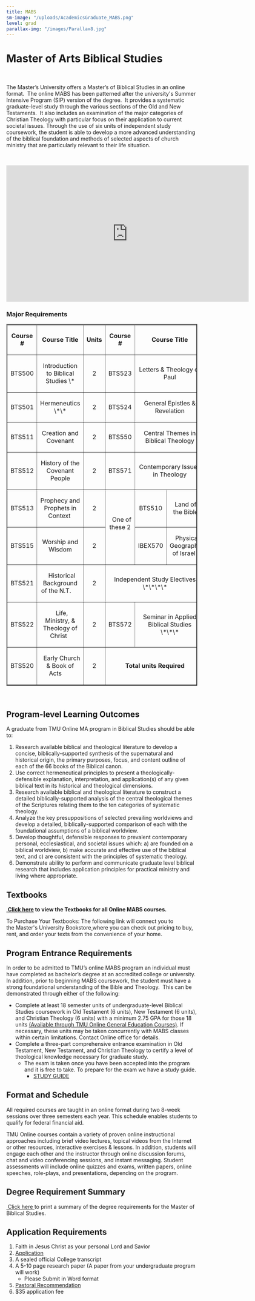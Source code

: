 ```yaml
---
title: MABS
sm-image: "/uploads/AcademicsGraduate_MABS.png"
level: grad
parallax-img: "/images/Parallax8.jpg"
---
```


<h1>Master of Arts Biblical Studies </h1>
<p> </p>
<p>The Master’s University offers a Master’s of Biblical Studies in an online format.  The online MABS has been patterned after the university's Summer Intensive Program (SIP) version of the degree.  It provides a systematic graduate-level study through the various sections of the Old and New Testaments.  It also includes an examination of the major categories of Christian Theology with particular focus on their application to current societal issues. Through the use of six units of independent study coursework, the student is able to develop a more advanced understanding of the biblical foundation and methods of selected aspects of church ministry that are particularly relevant to their life situation.</p>
<p> </p>
<div class="video-container">
<iframe src="https://player.vimeo.com/video/188069074" width="640" height="360" frameborder="0" webkitallowfullscreen="" mozallowfullscreen="" allowfullscreen=""></iframe>
</div>
<h3>Major Requirements</h3>
<div></div>
<table border="2">
<tbody>
<tr>
<td style="text-align: center;">
<p><strong>Course #</strong></p>
</td>
<td style="text-align: center;">
<p><strong>Course Title</strong></p>
</td>
<td style="text-align: center;">
<p><strong>Units</strong></p>
</td>
<td style="text-align: center;">
<p><strong>Course #</strong></p>
</td>
<td colspan="2" style="text-align: center;">
<p><strong>Course Title</strong></p>
</td>
<td style="text-align: center;">
<p><strong>Units</strong></p>
</td>
</tr>
<tr>
<td style="text-align: center;">
<p>BTS500</p>
</td>
<td style="text-align: center;">
<p>Introduction to Biblical Studies \*</p>
</td>
<td style="text-align: center;">
<p>2</p>
</td>
<td style="text-align: center;">
<p>BTS523</p>
</td>
<td colspan="2" style="text-align: center;">
<p>Letters & Theology of Paul</p>
</td>
<td style="text-align: center;">
<p>2</p>
</td>
</tr>
<tr>
<td style="text-align: center;">
<p>BTS501</p>
</td>
<td style="text-align: center;">
<p>Hermeneutics \*\*</p>
</td>
<td style="text-align: center;">
<p>2</p>
</td>
<td style="text-align: center;">
<p>BTS524</p>
</td>
<td colspan="2" style="text-align: center;">
<p>General Epistles & Revelation</p>
</td>
<td style="text-align: center;">
<p>2</p>
</td>
</tr>
<tr>
<td style="text-align: center;">
<p>BTS511</p>
</td>
<td style="text-align: center;">
<p>Creation and Covenant</p>
</td>
<td style="text-align: center;">
<p>2</p>
</td>
<td style="text-align: center;">
<p>BTS550</p>
</td>
<td colspan="2" style="text-align: center;">
<p>Central Themes in Biblical Theology</p>
</td>
<td style="text-align: center;">
<p>2</p>
</td>
</tr>
<tr>
<td style="text-align: center;">
<p>BTS512</p>
</td>
<td style="text-align: center;">
<p>History of the Covenant People</p>
</td>
<td style="text-align: center;">
<p>2</p>
</td>
<td style="text-align: center;">
<p>BTS571</p>
</td>
<td colspan="2" style="text-align: center;">
<p>Contemporary Issues in Theology</p>
</td>
<td style="text-align: center;">
<p>2</p>
</td>
</tr>
<tr>
<td style="text-align: center;">
<p>BTS513</p>
</td>
<td style="text-align: center;">
<p>Prophecy and Prophets in Context </p>
</td>
<td style="text-align: center;">
<p>2</p>
</td>
<td rowspan="2" style="text-align: center;">
<p>  One of these 2  </p>
</td>
<td style="text-align: center;">
<p>  BTS510  </p>
</td>
<td style="text-align: center;">
<p>Land of the Bible</p>
</td>
<td rowspan="2" style="text-align: center;">
<p> </p>
<p>2</p>
</td>
</tr>
<tr>
<td style="text-align: center;">
<p>BTS515</p>
</td>
<td style="text-align: center;">
<p>Worship and Wisdom</p>
</td>
<td style="text-align: center;">
<p>2</p>
</td>
<td style="text-align: center;">
<p>IBEX570</p>
</td>
<td style="text-align: center;">
<p>  Physical Geography of Israel  </p>
</td>
</tr>
<tr>
<td style="text-align: center;">
<p>BTS521</p>
</td>
<td>
<p style="text-align: center;">  Historical Background of the N.T.     </p>
</td>
<td style="text-align: center;">
<p>2</p>
</td>
<td colspan="3" style="text-align: center;">
<p>Independent Study Electives \*\*\*\*</p>
</td>
<td style="text-align: center;">
<p>6</p>
</td>
</tr>
<tr>
<td style="text-align: center;">
<p>BTS522</p>
</td>
<td>
<p style="text-align: center;">  Life, Ministry, & Theology of Christ  </p>
</td>
<td style="text-align: center;">
<p>2</p>
</td>
<td style="text-align: center;">
<p>BTS572</p>
</td>
<td colspan="2" style="text-align: center;">
<p>Seminar in Applied Biblical Studies \*\*\*</p>
</td>
<td style="text-align: center;">
<p>2</p>
</td>
</tr>
<tr>
<td style="text-align: center;">
<p>BTS520</p>
</td>
<td style="text-align: center;">
<p>  Early Church & Book of Acts      </p>
</td>
<td style="text-align: center;">
<p>2</p>
</td>
<td colspan="3" style="text-align: center;">
<p><strong>Total units Required</strong></p>
</td>
<td style="text-align: center;">
<p><strong>36</strong></p>
</td>
</tr>
</tbody>
</table>
<p> </p>
<h2>Program-level Learning Outcomes</h2>
<p>A graduate from TMU Online MA program in Biblical Studies should be able to:</p>
<ol>
<li>Research available biblical and theological literature to develop a concise, biblically-supported synthesis of the supernatural and historical origin, the primary purposes, focus, and content outline of each of the 66 books of the Biblical canon.</li>
<li>Use correct hermeneutical principles to present a theologically-defensible explanation, interpretation, and application(s) of any given biblical text in its historical and theological dimensions.</li>
<li>Research available biblical and theological literature to construct a detailed biblically-supported analysis of the central theological themes of the Scriptures relating them to the ten categories of systematic theology.</li>
<li>Analyze the key presuppositions of selected prevailing worldviews and develop a detailed, biblically-supported comparison of each with the foundational assumptions of a biblical worldview. </li>
<li>Develop thoughtful, defensible responses to prevalent contemporary personal, ecclesiastical, and societal issues which: a) are founded on a biblical worldview, b) make accurate and effective use of the biblical text, and c) are consistent with the principles of systematic theology.</li>
<li>Demonstrate ability to perform and communicate graduate level biblical research that includes application principles for practical ministry and living where appropriate.</li>
</ol>
<h2>Textbooks</h2>
<p><a href="/media/869265/mabs.pdf" title="MABS.pdf (2)"> </a><strong><a href="/media/869677/mabs-booklist-32317.pdf" title="MABS Booklist 3.23.17.pdf">Click here</a> to view the Textbooks for all Online MABS courses.</strong></p>
<p>To Purchase Your Textbooks: The following link will connect you to the <span style="background-color: #ffffff;">Master's University Bookstore</span><a style="background-color: #ffffff;" href="http://www.cbamatthews.com/masterscoll/buy_main.asp"> </a>where you can check out pricing to buy, rent, and order your texts from the convenience of your home. </p>
<h2>Program Entrance Requirements</h2>
<p>In order to be admitted to TMU’s online MABS program an individual must have completed as bachelor’s degree at an accredited college or university. In addition, prior to beginning MABS coursework, the student must have a strong foundational understanding of the Bible and Theology.  This can be demonstrated through either of the following: </p>
<ul>
<li>Complete at least 18 semester units of undergraduate-level Biblical Studies coursework in Old Testament (6 units), New Testament (6 units), and Christian Theology (6 units) with a minimum 2.75 GPA for those 18 units <a href="/{localLink:23485}" target="_blank" title="OnlineGeneralEducationCourses">(Available through TMU Online General Education Courses)</a>. If necessary, these units may be taken concurrently with MABS classes within certain limitations. Contact Online office for details. </li>
<li>Complete a three-part comprehensive entrance examination in Old Testament, New Testament, and Christian Theol­ogy to certify a level of theological knowledge necessary for graduate study.  
<ul>
<li>The exam is taken once you have been accepted into the program and it is free to take. To prepare for the exam we have a study guide.
<ul>
<li><a href="/media/868647/study-guide-for-mabs-exam.pdf" title="Study Guide for MABS Exam.pdf">STUDY GUIDE</a></li>
</ul>
</li>
</ul>
</li>
</ul>
<h2>Format and Schedule</h2>
<p>All required courses are taught in an online format during two 8-week sessions over three semesters each year. This schedule enables students to qualify for federal financial aid. </p>
<p>TMU Online courses contain a variety of proven online instructional approaches including brief video lectures, topical videos from the Internet or other resources, interactive exercises & lessons. In addition, students will engage each other and the instructor through online discussion forums, chat and video conferencing sessions, and instant messaging. Student assessments will include online quizzes and exams, written papers, online speeches, role-plays, and presentations, depending on the program.  </p>
<h2>Degree Requirement Summary</h2>
<p><a href="/media/868243/ma-bs-olp-tmu.pdf" title="MA-BS-OLP-TMU.pdf"> </a><a href="/media/868300/ma-bs-olp-tmu.pdf" title="MA-BS-OLP-TMU.pdf (1)"><span style="background-color: #ffffff;">Click here</span></a><a style="background-color: #ffffff;" href="/media/793588/organizational management - dcp online (2).pdf"> </a>to print a summary of the degree requirements for the Master of Biblical Studies. </p>

<h2>Application Requirements</h2>
<ol>
<li>Faith in Jesus Christ as your personal Lord and Savior</li>
<li><a href="https://mastersuniversity.force.com/application/TX_SiteLogin?startURL=%2Fapplication%2FTargetX_Portal__PB" target="_blank">Application</a></li>
<li>A sealed official College transcript</li>
<li>A 5-10 page research paper (A paper from your undergraduate program will work)
<ul>
<li>Please Submit in Word format</li>
</ul>
</li>
<li><a href="/{localLink:40646}" target="_blank" title="Pastoral Recommendation Request">Pastoral Recommendation</a></li>
<li>$35 application fee</li>
</ol>
<p> </p>
